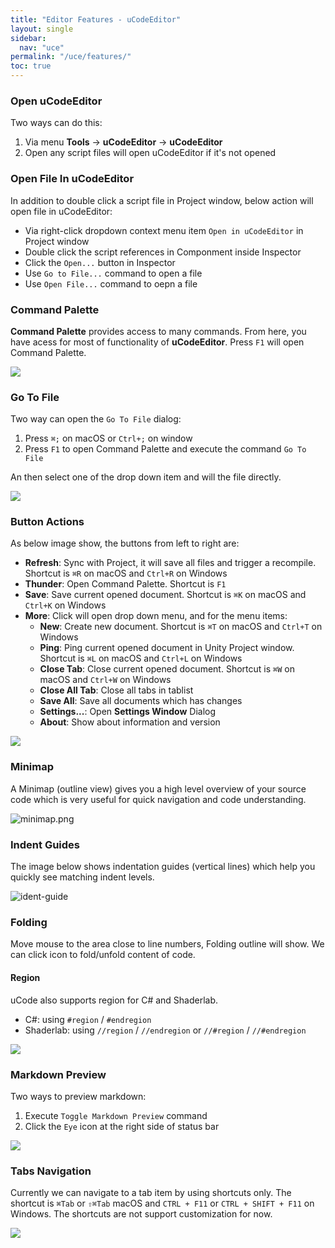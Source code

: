 ```yaml
---
title: "Editor Features - uCodeEditor"
layout: single
sidebar:
  nav: "uce"
permalink: "/uce/features/"
toc: true
---
```


### Open uCodeEditor

Two ways can do this:

1. Via menu __Tools__ -> __uCodeEditor__ -> __uCodeEditor__
2. Open any script files will open uCodeEditor if it's not opened

### Open File In uCodeEditor

In addition to double click a script file in Project window, below action will open file in uCodeEditor:

* Via right-click dropdown context menu item `Open in uCodeEditor` in Project window
* Double click the script references in Componment inside Inspector
* Click the `Open...` button in Inspector 
* Use `Go to File...` command to open a file
* Use `Open File...` command to oepn a file

### Command Palette

**Command Palette** provides access to many commands. From here, you have acess for most of functionality of __uCodeEditor__. Press `F1` will open Command Palette.

![](/assets/images/uce/commands-.png)

### Go To File

Two way can open the `Go To File` dialog:

1. Press `⌘;` on macOS or `Ctrl+;` on window
2. Press `F1` to open Command Palette and execute the command `Go To File`

An then select one of the drop down item and will the file directly. 

![](/assets/images/uce/gotofile.png)

### Button Actions

As below image show, the buttons from left to right are:

- __Refresh__: Sync with Project, it will save all files and trigger a recompile. Shortcut is `⌘R` on macOS and `Ctrl+R` on Windows
- __Thunder__: Open Command Palette. Shortcut is `F1`
- __Save__: Save current opened document. Shortcut is `⌘K` on macOS and `Ctrl+K` on Windows
- __More__: Click will open drop down menu, and for the menu items:
  - __New__: Create new document. Shortcut is `⌘T` on macOS and `Ctrl+T` on Windows
  - __Ping__: Ping current opened document in Unity Project window. Shortcut is `⌘L` on macOS and `Ctrl+L` on Windows
  - __Close Tab__: Close current opened document. Shortcut is `⌘W` on macOS and `Ctrl+W` on Windows
  - __Close All Tab__: Close all tabs in tablist
  - __Save All__: Save all documents which has changes
  - __Settings...__: Open __Settings Window__ Dialog
  - __About__: Show about information and version

![](/assets/images/uce/more.png)

### Minimap

A Minimap (outline view) gives you a high level overview of your source code which is very useful for quick navigation and code understanding.

![minimap.png](/assets/images/uce/minimap.png)

### Indent Guides

The image below shows indentation guides (vertical lines) which help you quickly see matching indent levels.

![ident-guide](/assets/images/uce/ident-guide.png)

### Folding

Move mouse to the area close to line numbers, Folding outline will show. We can click icon to fold/unfold content of code.

#### Region

uCode also supports region for C# and Shaderlab.

- C#: using `#region` / `#endregion`
- Shaderlab: using `//region` / `//endregion` or `//#region` / `//#endregion`

![](/assets/images/uce/folding.png)

### Markdown Preview

Two ways to preview markdown: 

1. Execute `Toggle Markdown Preview` command
2. Click the `Eye` icon at the right side of status bar

![](/assets/images/uce/markdown_preview.jpg)

### Tabs Navigation

Currently we can navigate to a tab item by using shortcuts only. The shortcut is `⌘Tab` or `⇧⌘Tab` macOS and `CTRL + F11` or `CTRL + SHIFT + F11` on Windows. The shortcuts are not support customization for now.

![](/assets/images/uce/tabNavigation.jpg)